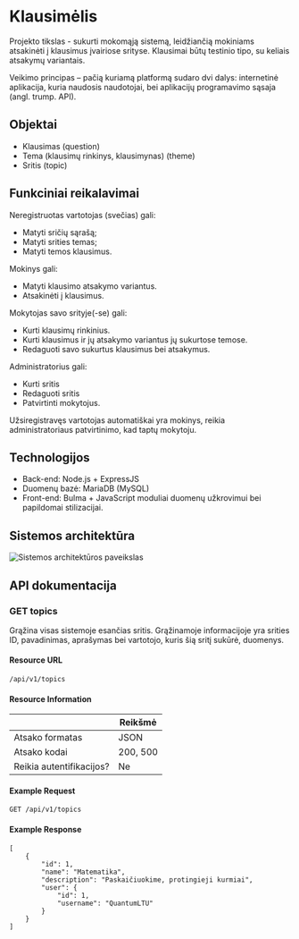 # Klausimėlis

Projekto tikslas - sukurti mokomąją sistemą, leidžiančią mokiniams atsakinėti į klausimus įvairiose srityse.
Klausimai būtų testinio tipo, su keliais atsakymų variantais.

Veikimo principas – pačią kuriamą platformą sudaro dvi dalys: internetinė aplikacija, kuria naudosis naudotojai, bei aplikacijų programavimo sąsaja (angl. trump. API).

## Objektai

- Klausimas (question)
- Tema (klausimų rinkinys, klausimynas) (theme)
- Sritis (topic)

## Funkciniai reikalavimai

Neregistruotas vartotojas (svečias) gali:

- Matyti sričių sąrašą;
- Matyti srities temas;
- Matyti temos klausimus.

Mokinys gali:

- Matyti klausimo atsakymo variantus.
- Atsakinėti į klausimus.

Mokytojas savo srityje(-se) gali:

- Kurti klausimų rinkinius.
- Kurti klausimus ir jų atsakymo variantus jų sukurtose temose.
- Redaguoti savo sukurtus klausimus bei atsakymus.

Administratorius gali:

- Kurti sritis
- Redaguoti sritis
- Patvirtinti mokytojus.

Užsiregistravęs vartotojas automatiškai yra mokinys, reikia administratoriaus patvirtinimo, kad taptų mokytoju.

## Technologijos

- Back-end: Node.js + ExpressJS
- Duomenų bazė: MariaDB (MySQL)
- Front-end: Bulma + JavaScript moduliai duomenų užkrovimui bei papildomai stilizacijai.

## Sistemos architektūra

![Sistemos architektūros paveikslas](https://i.imgur.com/riNftod.png)

## API dokumentacija

### GET topics

Grąžina visas sistemoje esančias sritis. Grąžinamoje informacijoje yra srities ID, pavadinimas, aprašymas bei vartotojo, kuris šią sritį sukūrė, duomenys.

#### Resource URL

`/api/v1/topics`

#### Resource Information

| | Reikšmė |
| - | - |
| Atsako formatas | JSON | 
| Atsako kodai | 200, 500 |
| Reikia autentifikacijos? | Ne |

#### Example Request

`GET /api/v1/topics`

####  Example Response

```
[
    {
        "id": 1,
        "name": "Matematika",
        "description": "Paskaičiuokime, protingieji kurmiai",
        "user": {
            "id": 1,
            "username": "QuantumLTU"
        }
    }
]
```